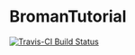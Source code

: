# BromanTutorial
[![Travis-CI Build Status](https://travis-ci.org/AECunningham/BromanTutorial.svg?branch=master)](https://travis-ci.org/AECunningham/BromanTutorial)
